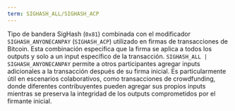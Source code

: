```yaml
---
term: SIGHASH_ALL/SIGHASH_ACP
---
```


Tipo de bandera SigHash (`0x81`) combinada con el modificador `SIGHASH_ANYONECANPAY` (`SIGHASH_ACP`) utilizado en firmas de transacciones de Bitcoin. Esta combinación especifica que la firma se aplica a todos los outputs y solo a un input específico de la transacción. `SIGHASH_ALL | SIGHASH_ANYONECANPAY` permite a otros participantes agregar inputs adicionales a la transacción después de su firma inicial. Es particularmente útil en escenarios colaborativos, como transacciones de crowdfunding, donde diferentes contribuyentes pueden agregar sus propios inputs mientras se preserva la integridad de los outputs comprometidos por el firmante inicial.